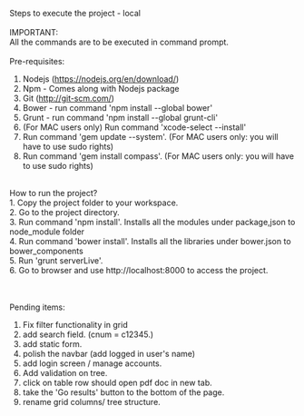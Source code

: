 Steps to execute the project - local </br>
</br>
IMPORTANT: </br>
All the commands are to be executed in command prompt.</br>
</br>
Pre-requisites: </br>
1. Nodejs (https://nodejs.org/en/download/) </br>
2. Npm - Comes along with Nodejs package </br>
3. Git (http://git-scm.com/) </br>
4. Bower - run command 'npm install --global bower' </br>
5. Grunt - run command 'npm install --global grunt-cli' </br>
6. (For MAC users only) Run command 'xcode-select --install' </br>
7. Run command 'gem update --system'. (For MAC users only: you will have to use sudo rights) </br>
8. Run command 'gem install compass'. (For MAC users only: you will have to use sudo rights) </br>
</br>
How to run the project? </br>
1. Copy the project folder to your workspace. </br>
2. Go to the project directory. </br>
3. Run command 'npm install'. Installs all the modules under package,json to node_module folder </br>
4. Run command 'bower install'. Installs all the libraries under bower.json to bower_components </br>
5. Run 'grunt serverLive'. </br>
6. Go to browser and use http://localhost:8000 to access the project. </br>

</br></br>
Pending items: </br>
1. Fix filter functionality in grid </br>
2. add search field. (cnum = c12345.) </br>
3. add static form. </br>
4. polish the navbar (add logged in user's name) </br>
5. add login screen / manage accounts.
6. Add validation on tree.
7. click on table row should open pdf doc in new tab.
8. take the 'Go results' button to the bottom of the page.
9. rename grid columns/ tree structure.
